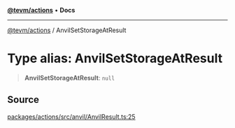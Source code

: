 [**@tevm/actions**](../README.md) • **Docs**

***

[@tevm/actions](../globals.md) / AnvilSetStorageAtResult

# Type alias: AnvilSetStorageAtResult

> **AnvilSetStorageAtResult**: `null`

## Source

[packages/actions/src/anvil/AnvilResult.ts:25](https://github.com/evmts/tevm-monorepo/blob/main/packages/actions/src/anvil/AnvilResult.ts#L25)
